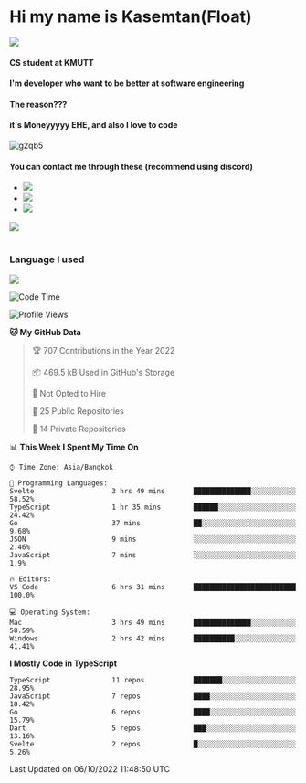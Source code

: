 # Hi my name is Kasemtan(Float)
![](https://64.media.tumblr.com/9c2a8f831efe8da556ffbf89cebb52c9/b86c1ab833a37e32-93/s1280x1920/d000dc22f75df64be2bc150f5fa69c4f6df6bb07.gifv)
#### CS student at KMUTT
#### I'm developer who want to be better at software engineering
#### The reason???
#### it's Moneyyyyy EHE, and also I love to code
![g2qb5](https://user-images.githubusercontent.com/69688279/175812510-9235eaf7-72f7-40d3-b163-56efa9aa5c6b.gif)

#### You can contact me through these (recommend using discord)
- [![](https://img.shields.io/badge/Discord-5865F2?logo=Discord&logoColor=white)](https://discordapp.com/users/278155096225742848)
- [![](https://img.shields.io/badge/Facebook-1877F2?logo=facebook&logoColor=white)](https://www.facebook.com/float.teavasirichokchai/)
- [![](https://img.shields.io/badge/linkedin-0A66C2?logo=linkedin&logoColor=white)](https://www.linkedin.com/in/kasemtan-teavasirichokchai-975531227/)

[![](https://github-readme-stats.vercel.app/api?username=FloatKasemtan&show_icons=true&theme=nightowl)]()
#
### Language I used
[![](https://github-readme-stats.vercel.app/api/top-langs/?username=FloatKasemtan&layout=compact&theme=nightowl)]()
<!--START_SECTION:waka-->
![Code Time](http://img.shields.io/badge/Code%20Time-746%20hrs%2038%20mins-blue)

![Profile Views](http://img.shields.io/badge/Profile%20Views-1-blue)

**🐱 My GitHub Data** 

> 🏆 707 Contributions in the Year 2022
 > 
> 📦 469.5 kB Used in GitHub's Storage 
 > 
> 🚫 Not Opted to Hire
 > 
> 📜 25 Public Repositories 
 > 
> 🔑 14 Private Repositories  
 > 
📊 **This Week I Spent My Time On** 

```text
⌚︎ Time Zone: Asia/Bangkok

💬 Programming Languages: 
Svelte                   3 hrs 49 mins       ██████████████░░░░░░░░░░░   58.52% 
TypeScript               1 hr 35 mins        ██████░░░░░░░░░░░░░░░░░░░   24.42% 
Go                       37 mins             ██░░░░░░░░░░░░░░░░░░░░░░░   9.68% 
JSON                     9 mins              ░░░░░░░░░░░░░░░░░░░░░░░░░   2.46% 
JavaScript               7 mins              ░░░░░░░░░░░░░░░░░░░░░░░░░   1.9%

🔥 Editors: 
VS Code                  6 hrs 31 mins       █████████████████████████   100.0%

💻 Operating System: 
Mac                      3 hrs 49 mins       ██████████████░░░░░░░░░░░   58.59% 
Windows                  2 hrs 42 mins       ██████████░░░░░░░░░░░░░░░   41.41%

```

**I Mostly Code in TypeScript** 

```text
TypeScript               11 repos            ███████░░░░░░░░░░░░░░░░░░   28.95% 
JavaScript               7 repos             ████░░░░░░░░░░░░░░░░░░░░░   18.42% 
Go                       6 repos             ████░░░░░░░░░░░░░░░░░░░░░   15.79% 
Dart                     5 repos             ███░░░░░░░░░░░░░░░░░░░░░░   13.16% 
Svelte                   2 repos             █░░░░░░░░░░░░░░░░░░░░░░░░   5.26%

```



 Last Updated on 06/10/2022 11:48:50 UTC
<!--END_SECTION:waka-->
<!--
**FloatKasemtan/FloatKasemtan** is a ✨ _special_ ✨ repository because its `README.md` (this file) appears on your GitHub profile.

Here are some ideas to get you started:

- 🔭 I’m currently working on ...
- 🌱 I’m currently learning ...
- 👯 I’m looking to collaborate on ...
- 🤔 I’m looking for help with ...
- 💬 Ask me about ...
- 📫 How to reach me: ...
- 😄 Pronouns: ...
- ⚡ Fun fact: ...
-->
